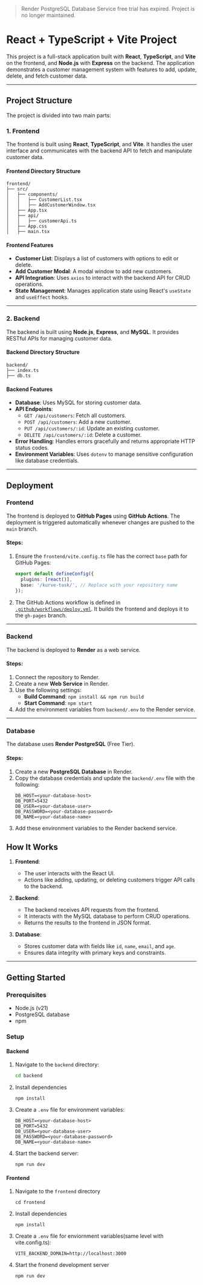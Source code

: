 > Render PostgreSQL Database Service free trial has expired.
> Project is no longer maintained.

# React + TypeScript + Vite Project

This project is a full-stack application built with **React**, **TypeScript**, and **Vite** on the frontend, and **Node.js** with **Express** on the backend. The application demonstrates a customer management system with features to add, update, delete, and fetch customer data.

---

## Project Structure

The project is divided into two main parts:

### 1. **Frontend**

The frontend is built using **React**, **TypeScript**, and **Vite**. It handles the user interface and communicates with the backend API to fetch and manipulate customer data.

#### **Frontend Directory Structure**

```
frontend/
├── src/
│   ├── components/
│   │   ├── CustomerList.tsx
│   │   ├── AddCustomerWindow.tsx
│   ├── App.tsx
│   ├── api/
│   │   ├── customerApi.ts
│   ├── App.css
│   ├── main.tsx
```

#### **Frontend Features**

- **Customer List**: Displays a list of customers with options to edit or delete.
- **Add Customer Modal**: A modal window to add new customers.
- **API Integration**: Uses `axios` to interact with the backend API for CRUD operations.
- **State Management**: Manages application state using React's `useState` and `useEffect` hooks.

---

### 2. **Backend**

The backend is built using **Node.js**, **Express**, and **MySQL**. It provides RESTful APIs for managing customer data.

#### **Backend Directory Structure**

```
backend/
├── index.ts
├── db.ts

```

#### **Backend Features**

- **Database**: Uses MySQL for storing customer data.
- **API Endpoints**:
  - `GET /api/customers`: Fetch all customers.
  - `POST /api/customers`: Add a new customer.
  - `PUT /api/customers/:id`: Update an existing customer.
  - `DELETE /api/customers/:id`: Delete a customer.
- **Error Handling**: Handles errors gracefully and returns appropriate HTTP status codes.
- **Environment Variables**: Uses `dotenv` to manage sensitive configuration like database credentials.

---

## Deployment

### Frontend

The frontend is deployed to **GitHub Pages** using **GitHub Actions**. The deployment is triggered automatically whenever changes are pushed to the `main` branch.

#### Steps:

1. Ensure the `frontend/vite.config.ts` file has the correct `base` path for GitHub Pages:
   ```ts
   export default defineConfig({
     plugins: [react()],
     base: '/kurve-task/', // Replace with your repository name
   });
   ```
2. The GitHub Actions workflow is defined in [`.github/workflows/deploy.yml`](.github/workflows/deploy.yml). It builds the frontend and deploys it to the `gh-pages` branch.

---

### Backend

The backend is deployed to **Render** as a web service.

#### Steps:

1. Connect the repository to Render.
2. Create a new **Web Service** in Render.
3. Use the following settings:
   - **Build Command**: `npm install && npm run build`
   - **Start Command**: `npm start`
4. Add the environment variables from `backend/.env` to the Render service.

---

### Database

The database uses **Render PostgreSQL** (Free Tier).

#### Steps:

1. Create a new **PostgreSQL Database** in Render.
2. Copy the database credentials and update the `backend/.env` file with the following:
   ```properties
   DB_HOST=<your-database-host>
   DB_PORT=5432
   DB_USER=<your-database-user>
   DB_PASSWORD=<your-database-password>
   DB_NAME=<your-database-name>
   ```
3. Add these environment variables to the Render backend service.

## How It Works

1. **Frontend**:

   - The user interacts with the React UI.
   - Actions like adding, updating, or deleting customers trigger API calls to the backend.

2. **Backend**:

   - The backend receives API requests from the frontend.
   - It interacts with the MySQL database to perform CRUD operations.
   - Returns the results to the frontend in JSON format.

3. **Database**:
   - Stores customer data with fields like `id`, `name`, `email`, and `age`.
   - Ensures data integrity with primary keys and constraints.

---

## Getting Started

### Prerequisites

- Node.js (v21)
- PostgreSQL database
- npm

### Setup

#### **Backend**

1. Navigate to the `backend` directory:
   ```bash
   cd backend
   ```
2. Install dependencies

   ```
   npm install
   ```

3. Create a `.env` file for environment variables:
   ```properties
   DB_HOST=<your-database-host>
   DB_PORT=5432
   DB_USER=<your-database-user>
   DB_PASSWORD=<your-database-password>
   DB_NAME=<your-database-name>
   ```
4. Start the backend server:
   ```
   npm run dev
   ```

#### **Frontend**

1. Navigate to the `frontend` directory
   ```
   cd frontend
   ```
2. Install dependencies
   ```
   npm install
   ```
3. Create a `.env` file for enviornment variables(same level with vite.config.ts):

   ```
   VITE_BACKEND_DOMAIN=http://localhost:3000
   ```

4. Start the fronend development server
   ```
   npm run dev
   ```
